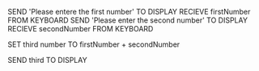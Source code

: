 SEND 'Please entere the first number' TO DISPLAY
RECIEVE firstNumber FROM KEYBOARD
SEND 'Please enter the second number' TO DISPLAY
RECIEVE secondNumber FROM KEYBOARD

<!-- SET thirdNumber TO firstNumber * secondNumber -->
SET third number TO firstNumber + secondNumber

<!-- SEND thirdNumberTO DISPLAY -->
SEND third TO DISPLAY

